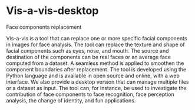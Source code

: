 # Vis-a-vis-desktop
Face components replacement

Vis-a-vis is a tool that can replace one or more specific facial components in images for face analysis. The tool can replace the texture and shape of facial components such as eyes, nose, and mouth. The source and destination of the components can be real faces or an average face computed from a dataset. A seamless method is applied to smoothen the component boundaries after replacement. The tool is developed using the Python language and is available in open source and online, with a web interface. We also provide a desktop version that can manage multiple files or a dataset as input. The tool can, for instance, be used to investigate the contribution of face components to face recognition, face perception analysis, the change of identity, and fun applications.
